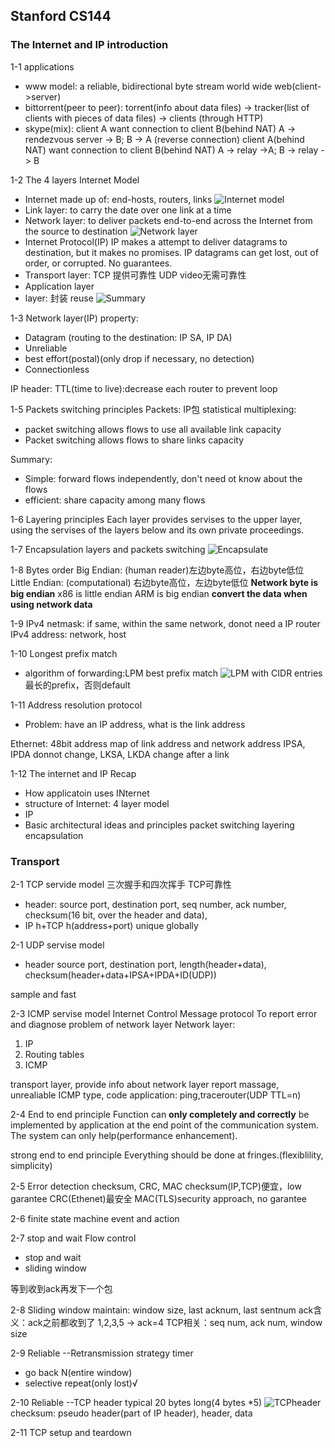 ## Stanford CS144

### The Internet and IP introduction

1-1 applications
- www model: a reliable, bidirectional byte stream
world wide web(client->server)
- bittorrent(peer to peer): torrent(info about data files) -> tracker(list of clients with pieces of data files) -> clients
(through HTTP)
- skype(mix): client A want connection to client B(behind NAT)
A -> rendezvous server -> B; B -> A (reverse connection)
client A(behind NAT) want connection to client B(behind NAT)
A -> relay ->A; B -> relay -> B

1-2 The 4 layers Internet Model
- Internet made up of: end-hosts, routers, links
![Internet model](./pictures/Internet.png)
- Link layer: to carry the date over one link at a time
- Network layer: to deliver packets end-to-end across the Internet from the source to destination
![Network layer](./pictures/Networklayer.png)
- Internet Protocol(IP)
IP makes a attempt to deliver datagrams to destination, but it makes no promises.
IP datagrams can get lost, out of order, or corrupted. No guarantees.
- Transport layer: 
TCP 提供可靠性
UDP video无需可靠性
- Application layer
- layer: 封装 reuse
![Summary](./pictures/Summary4layer.png)

1-3 Network layer(IP)
property:
- Datagram (routing to the destination: IP SA, IP DA)
- Unreliable
- best effort(postal)(only drop if necessary, no detection)
- Connectionless

IP header:
TTL(time to live):decrease each router to prevent loop

1-5 Packets switching principles
Packets: IP包
statistical multiplexing:
- packet switching allows flows to use all available link capacity
- Packet switching allows flows to share links capacity

Summary:
- Simple: forward flows independently, don't need ot know about the flows
- efficient: share capacity among many flows

1-6 Layering principles
Each layer provides servises to the upper layer, using the servises of the layers below and its own private proceedings.

1-7 Encapsulation
layers and packets switching
![Encapsulate](./pictures/Encapsulate.png)

1-8 Bytes order
Big Endian: (human reader)左边byte高位，右边byte低位
Little Endian: (computational) 右边byte高位，左边byte低位
**Network byte is big endian**
x86 is little endian
ARM is big endian
**convert the data when using network data**

1-9 IPv4
netmask: if same, within the same network, donot need a IP router
IPv4 address: network, host

1-10 Longest prefix match
- algorithm of forwarding:LPM
best prefix match
![LPM with CIDR entries](./pictures/LPM.png)
最长的prefix，否则default

1-11 Address resolution protocol
- Problem: have an IP address, what is the link address

Ethernet: 48bit address
map of link address and network address
IPSA, IPDA donnot change, LKSA, LKDA change after a link

1-12 The internet and IP Recap
- How applicatoin uses INternet
- structure of Internet: 4 layer model
- IP
- Basic architectural ideas and principles
packet switching
layering
encapsulation

### Transport

2-1 TCP servide model
三次握手和四次挥手
TCP可靠性
- header:
source port, destination port, seq number, ack number, checksum(16 bit, over the header and data),
- IP h+TCP h(address+port)
unique globally

2-1 UDP servise model
- header
source port, destination port, length(header+data), checksum(header+data+IPSA+IPDA+ID(UDP))

sample and fast

2-3 ICMP servise model
Internet Control Message protocol
To report error and diagnose problem of network layer
Network layer:
1. IP
2. Routing tables
3. ICMP

transport layer, provide info about network layer
report massage, unrealiable
ICMP type, code
application: ping,tracerouter(UDP TTL=n)

2-4 End to end principle
Function can **only completely and correctly** be implemented by application at the end point of the communication system. The system can only help(performance enhancement).

strong end to end principle
Everything should be done at fringes.(flexiblility, simplicity)

2-5 Error detection
checksum, CRC, MAC
checksum(IP,TCP)便宜，low garantee
CRC(Ethenet)最安全
MAC(TLS)security approach, no garantee

2-6 finite state machine
event and action

2-7 stop and wait
Flow control
- stop and wait
- sliding window

等到收到ack再发下一个包

2-8 Sliding window
maintain: window size, last acknum, last sentnum
ack含义：ack之前都收到了
1,2,3,5 -> ack=4
TCP相关：seq num, ack num, window size

2-9 Reliable --Retransmission strategy
timer
- go back N(entire window)
- selective repeat(only lost)√

2-10 Reliable --TCP header
typical 20 bytes long(4 bytes *5)
![TCPheader](./pictures/TCPheader.png)
checksum: pseudo header(part of IP header), header, data

2-11 TCP setup and teardown

